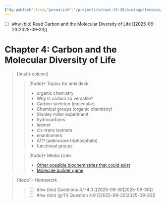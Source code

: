 ```yaml
---
{"dg-publish":true,"permalink":"/projects/school-25-26/biology/lessons/bio-04-carbon-and-the-molecular-diversity-of-life/","title":"Chapter 4: Carbon and the Molecular Diversity of Life"}
---
```



- [ ] #hw (bio) Read  Carbon and the Molecular Diversity of Life [[2025-09-23\|2025-09-23]]

# Chapter 4: Carbon and the Molecular Diversity of Life


> [!multi-column]
>> [!todo]+ Topics for anki deck  
>> - organic chemistry 
>> - Why is carbon so versatile? 
>> - Carbon skeleton (molecular) 
>> - Chemical groups (organic chemistry) 
>> - Stanley miller experiment 
>> - hydrocarbons 
>> - isomer 
>> - cis-trans isomers 
>> - enantiomers 
>> - ATP (adenosine triphosphate) 
>> - functional groups 
>
>
>> [!todo]+ Media Links 
>> - [Other possible biochemistries that could exist](https://en.wikipedia.org/wiki/Hypothetical_types_of_biochemistry) 
>> - [Molecule builder game](https://phet.colorado.edu/sims/html/build-a-molecule/latest/build-a-molecule_en.html)  


> [!todo]+ Homework 
>> - [ ] #hw (bio) Questions 4.1-4.3  [[2025-09-30\|2025-09-30]] 
>> - [ ] #hw (bio) (gr11) Question 4.9  [[2025-09-30\|2025-09-30]] 
